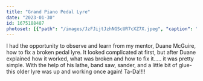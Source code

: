 ```yaml
---
title: "Grand Piano Pedal Lyre"
date: "2023-01-30"
id: 1675188487
photoset: [{"path": "/images/JzFJijtJzhNGScUR7cXZ7X.jpeg", "caption": "Broken Lyre in Clinton, UT", "thumbnail": "True"}]
---
```

I had the opportunity to observe and learn from my mentor, Duane McGuire, how to fix a broken pedal lyre. It looked complicated at first, but after Duane explained how it worked, what was broken and how to fix it….. it was pretty simple. With the help of his lathe, band saw, sander, and a little bit of glue-  this older lyre was up and  working once again! Ta-Da!!!!